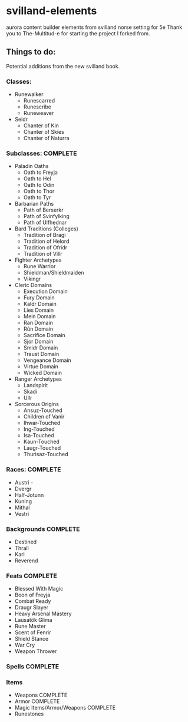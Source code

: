 # svilland-elements
aurora content builder elements from svilland norse setting for 5e
Thank you to The-Multitud-e for starting the project I forked from.

## Things to do:
Potential additions from the new svilland book.

### Classes:
- Runewalker 
	- Runescarred
	- Runescribe
	- Runeweaver
- Seidr
	- Chanter of Kin
	- Chanter of Skies
	- Chanter of Naturra

### Subclasses: COMPLETE
- Paladin Oaths 
	- Oath to Freyja
	- Oath to Hel
	- Oath to Odin
	- Oath to Thor
	- Oath to Tyr
- Barbarian Paths 
	- Path of Berserkr
	- Path of Svinfylking
	- Path of Ulfhednar
- Bard Traditions (Colleges) 
	- Tradition of Bragi
	- Tradition of Helord
	- Tradition of Ofridr
	- Tradition of Villr
- Fighter Archetypes 
	- Rune Warrior
	- Shieldman/Shieldmaiden
	- Vikingr
- Cleric Domains 
	- Execution Domain
	- Fury Domain
	- Kaldr Domain
	- Lies Domain
	- Mein Domain
	- Ran Domain
	- Rûn Domain
	- Sacrifice Domain
	- Sjor Domain
	- Smidr Domain
	- Traust Domain
	- Vengeance Domain
	- Virtue Domain
	- Wicked Domain
- Ranger Archetypes
	- Landspirit
	- Skadi
	- Ullr
- Sorcerous Origins
	- Ansuz-Touched
	- Children of Vanir
	- Ihwar-Touched
	- Ing-Touched
	- Isa-Touched
	- Kaun-Touched
	- Laugr-Touched
	- Thurisaz-Touched

### Races: COMPLETE
- Austri - 
- Dvergr
- Half-Jotunn
- Kuning
- Mithal
- Vestri

### Backgrounds COMPLETE
- Destined
- Thrall
- Karl
- Reverend

### Feats COMPLETE
- Blessed With Magic
- Boon of Freyja
- Combat Ready
- Draugr Slayer
- Heavy Arsenal Mastery
- Lausatök Glima
- Rune Master
- Scent of Fenrir
- Shield Stance
- War Cry
- Weapon Thrower

### Spells COMPLETE

### Items
- Weapons COMPLETE
- Armor COMPLETE
- Magic Items/Armor/Weapons COMPLETE
- Runestones 



